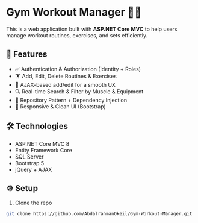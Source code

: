 # Gym Workout Manager 🏋️‍♂️

This is a web application built with **ASP.NET Core MVC** to help users manage workout routines, exercises, and sets efficiently.

## 🚀 Features
- ✅ Authentication & Authorization (Identity + Roles)
- 🏋️ Add, Edit, Delete Routines & Exercises
- 🔄 AJAX-based add/edit for a smooth UX
- 🔍 Real-time Search & Filter by Muscle & Equipment
- 📑 Repository Pattern + Dependency Injection
- 🎨 Responsive & Clean UI (Bootstrap)


## 🛠️ Technologies
- ASP.NET Core MVC 8
- Entity Framework Core
- SQL Server
- Bootstrap 5
- jQuery + AJAX

## ⚙️ Setup
1. Clone the repo
```bash
git clone https://github.com/AbdalrahmanOkeil/Gym-Workout-Manager.git
